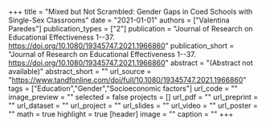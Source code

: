 +++
title = "Mixed but Not Scrambled: Gender Gaps in Coed Schools with Single-Sex Classrooms"
date = "2021-01-01"
authors = ["Valentina Paredes"]
publication_types = ["2"]
publication = "Journal of Research on Educational Effectiveness 1--37. https://doi.org/10.1080/19345747.2021.1966860"
publication_short = "Journal of Research on Educational Effectiveness 1--37. https://doi.org/10.1080/19345747.2021.1966860"
abstract = "(Abstract not available)"
abstract_short = ""
url_source = "https://www.tandfonline.com/doi/full/10.1080/19345747.2021.1966860"
tags = ["Education","Gender","Socioeconomic factors"]
url_code = ""
image_preview = ""
selected = false
projects = []
url_pdf = ""
url_preprint = ""
url_dataset = ""
url_project = ""
url_slides = ""
url_video = ""
url_poster = ""
math = true
highlight = true
[header]
image = ""
caption = ""
+++
